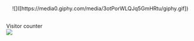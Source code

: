 <p align="center"> 
 ![]([https://media0.giphy.com/media/3otPorWLQJq5GmHRtu/giphy.gif])
  <br><br>

  Visitor counter<br>
  <img src="https://profile-counter.glitch.me/Lutu-gl/count.svg" />
</p>
